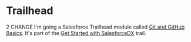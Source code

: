 # Trailhead

2 CHANGE I'm going a Salesforce Trailhead module called [Git and GitHub Basics](https://trailhead.salesforce.com/trails/sfdx_get_started/modules/git-and-git-hub-basics/units/work-with-the-git-hub-workflow). It's part of the [Get Started with SalesforceDX](https://trailhead.salesforce.com/trails/sfdx_get_started/modules/git-and-git-hub-basics/units/work-with-the-git-hub-workflow) trail.